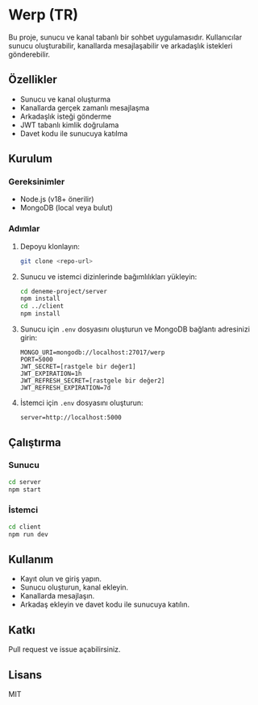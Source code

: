# Werp (TR)

Bu proje, sunucu ve kanal tabanlı bir sohbet uygulamasıdır. Kullanıcılar sunucu oluşturabilir, kanallarda mesajlaşabilir ve arkadaşlık istekleri gönderebilir.

## Özellikler
- Sunucu ve kanal oluşturma
- Kanallarda gerçek zamanlı mesajlaşma
- Arkadaşlık isteği gönderme
- JWT tabanlı kimlik doğrulama
- Davet kodu ile sunucuya katılma

## Kurulum

### Gereksinimler
- Node.js (v18+ önerilir)
- MongoDB (local veya bulut)

### Adımlar
1. Depoyu klonlayın:
   ```bash
   git clone <repo-url>
   ```
2. Sunucu ve istemci dizinlerinde bağımlılıkları yükleyin:
   ```bash
   cd deneme-project/server
   npm install
   cd ../client
   npm install
   ```
3. Sunucu için `.env` dosyasını oluşturun ve MongoDB bağlantı adresinizi girin:
   ```env
   MONGO_URI=mongodb://localhost:27017/werp
   PORT=5000
   JWT_SECRET=[rastgele bir değer1]
   JWT_EXPIRATION=1h
   JWT_REFRESH_SECRET=[rastgele bir değer2]
   JWT_REFRESH_EXPIRATION=7d
   ```
4. İstemci için `.env` dosyasını oluşturun:
   ```env
   server=http://localhost:5000
   ```

## Çalıştırma

### Sunucu
```bash
cd server
npm start
```

### İstemci
```bash
cd client
npm run dev
```

## Kullanım
- Kayıt olun ve giriş yapın.
- Sunucu oluşturun, kanal ekleyin.
- Kanallarda mesajlaşın.
- Arkadaş ekleyin ve davet kodu ile sunucuya katılın.

## Katkı
Pull request ve issue açabilirsiniz.

## Lisans
MIT

